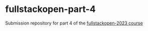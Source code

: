 # fullstackopen-part-4
Submission repository for part 4 of the [fullstackopen-2023 course](https://fullstackopen.com/en/)
